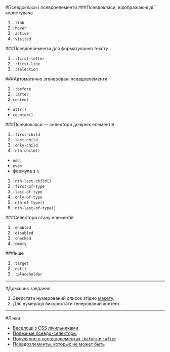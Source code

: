 #Псевдокласи і псевдоелементи
###Псевдокласи, відображаючі дії користувача
1. `:link`
1. `:hover`
1. `:active`
1. `:visited`

###Псевдоелементи для форматування тексту
1. `::first-letter`
1. `::first-line`
1. `::selection`

###Автоматично згенеровані псевдоелементи
1. `::before`
1. `::after`
1. `content`
  - `attr()`
  - `counter()`

###Псевдокласи — селектори дочірніх елементів
1. `:first-child`
1. `:last-child`
1. `:only-child`
1. `:nth-child()`
  - `odd`
  - `even`
  - формула з `n`
1. `:nth-last-child()`
1. `:first-of-type`
1. `:last-of-type`
1. `:only-of-type`
1. `:nth-of-type()`
1. `:nth-last-of-type()`

###Селектори стану елементів
1. `:enabled`
1. `:disabled`
1. `:checked`
1. `:empty`

###Інше
1. `:target`
1. `:not()`
1. `::placeholder`

---

#Домашнє завдання
1. Зверстати нумерований список згідно [макету](https://www.dropbox.com/s/8pqhd5wdvoyj0js/lesson-7.%20homework.psd?dl=0).
1. Для нумерації використати генерований контент.

---
#Лінки
- [Веселощі з CSS лічильниками](http://codeguida.com/post/318/)
- [Полезные псевдо-селекторы](http://frontender.info/helpful-css-pseudo-selectors/)
- [Популярно о псевдоэлементах `:before` и `:after`](https://habrahabr.ru/post/154319/)
- [Псевдоэлементы, которых не может быть](http://css-live.ru/articles-css/impossible-pseudos.html)
